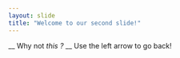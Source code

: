 ```yaml
---
layout: slide
title: "Welcome to our second slide!"
---
```

__ Why not *this* *?* __
Use the left arrow to go back!
